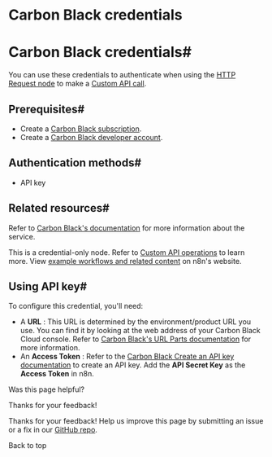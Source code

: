 # Carbon Black credentials

[ ](https://github.com/n8n-io/n8n-docs/edit/main/docs/integrations/builtin/credentials/carbonblack.md "Edit this page")

# Carbon Black credentials#

You can use these credentials to authenticate when using the [HTTP Request node](../../core-nodes/n8n-nodes-base.httprequest/) to make a [Custom API call](../../../custom-operations/).

## Prerequisites#

  * Create a [Carbon Black subscription](https://www.vmware.com/products/carbon-black-cloud.html).
  * Create a [Carbon Black developer account](https://developer.carbonblack.com/).



## Authentication methods#

  * API key



## Related resources#

Refer to [Carbon Black's documentation](https://developer.carbonblack.com/reference/carbon-black-cloud/cb-defense/latest/rest-api/) for more information about the service.

This is a credential-only node. Refer to [Custom API operations](../../../custom-operations/) to learn more. View [example workflows and related content](https://n8n.io/integrations/carbon-black/) on n8n's website.

## Using API key#

To configure this credential, you'll need:

  * A **URL** : This URL is determined by the environment/product URL you use. You can find it by looking at the web address of your Carbon Black Cloud console. Refer to [Carbon Black's URL Parts documentation](https://developer.carbonblack.com/reference/carbon-black-cloud/authentication#the-url-parts) for more information.
  * An **Access Token** : Refer to the [Carbon Black Create an API key documentation](https://developer.carbonblack.com/reference/carbon-black-cloud/authentication#carbon-black-cloud-manages-identities-and-roles) to create an API key. Add the **API Secret Key** as the **Access Token** in n8n.

Was this page helpful? 

Thanks for your feedback! 

Thanks for your feedback! Help us improve this page by submitting an issue or a fix in our [GitHub repo](https://github.com/n8n-io/n8n-docs). 

Back to top 
